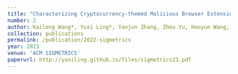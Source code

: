 ```yaml
---
title: "Characterizing Cryptocurrency-themed Malicious Browser Extensions"
number: 2
author: Kailong Wang*, Yuxi Ling*, Yanjun Zhang, Zhou Yu, Haoyun Wang, Guangdong Bai, Beng Chin Ooi, Jin Song Dong
collection: publications
permalink: /publication/2022-sigmetrics
year: 2023
venue: 'ACM SIGMETRICS'
paperurl: http://yuxiling.github.io/files/sigmetrics23.pdf
---
```


